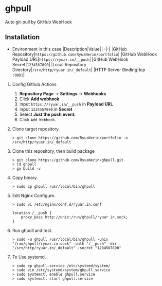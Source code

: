 # ghpull

Auto git-pull by GitHub WebHook

## Installation

- Environment in this case
    |Description|Value|
    |-|-|
    |GitHub Repository|`https://github.com/RyuaNerin/portfolio`|
    |GitHub WebHook Payload URL|`https://ryuar.in/__push`|
    |GitHub WebHook Secret|`1234567890`|
    |Local Repository Directory|`/srv/http/ryuar.in/_default`|
    |HTTP Server Binding|tcp `:8081`|

1. Config Github Actions
    1. **Repository Page** -> **Settings** -> **Webhooks**
    1. Click **Add webhook**
    1. Input `https://ryuar.in/__push` in **Payload URL**
    1. Input `1234567890` in **Secret**
    1. Select **Just the push event.**
    1. Click `Add Webhook.`

1. Clone target repository.

    ```shell
    > git clone https://github.com/RyuaNerin/portfolio -o /srv/http/ryuar.in/_default
    ```

1. Clone this repository, then build package

    ```shell
    > git clone https://github.com/RyuaNerin/ghpull.git
    > cd ghpull
    > go build -v
    ```

1. Copy binary.

    ```shell
    > sudo cp ghpull /usr/local/bin/ghpull
    ```

1. Edit Nginx Configure.

    ```shell
    > sudo vi /etc/nginx/conf.d/ryuar.in.conf
    ```

    ```nginx
    location /__push {
        proxy_pass http://unix:/run/ghpull/ryuar.in.sock;
    }
    ```

1. Run ghpull and test.

    ```shell
    > sudo -u ghpull /usr/local/bin/ghpull -unix "/run/ghpull/ryuar.in.sock" -path "/__push" -dir "/srv/http/ryuar.in/_default" -secret "1234567890"
    ```

1. To Use systemd.

    ```shell
    > sudo cp ghpull.service /etc/systemd/system/
    > sudo vim /etc/systemd/system/ghpull.service
    > sudo systemctl enable ghpull.service
    > sudo systemctl start ghpull.service
    ```
